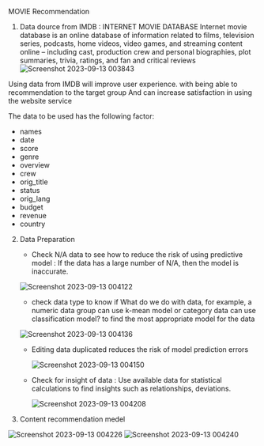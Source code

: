 MOVIE Recommendation

1. Data dource from IMDB : INTERNET MOVIE DATABASE
Internet movie database is an online database of information related to films, television series, podcasts, home videos, video games, and streaming content online – including cast, production crew and personal biographies, plot summaries, trivia, ratings, and fan and critical reviews
![Screenshot 2023-09-13 003843](https://github.com/milkmaythawee/6510424027-MADT8101-Customer-Analytics/assets/140238319/d1683c54-7fd4-4b69-9b9d-40781f17123a)

Using data from IMDB will improve user experience.
with being able to recommendation to the target group And can increase satisfaction in using the website service

The data to be used has the following factor:
  - names
  - date
  - score
  - genre
  - overview
  - crew
  - orig_title
  - status
  - orig_lang
  - budget
  - revenue
  - country

2. Data Preparation
   - Check N/A data to see how to reduce the risk of using predictive model : If the data has a large number of N/A, then the model is inaccurate.
   
   ![Screenshot 2023-09-13 004122](https://github.com/milkmaythawee/6510424027-MADT8101-Customer-Analytics/assets/140238319/ef5c8293-3c63-444e-886f-4884a99fd6b6)


   - check data type to know if What do we do with data, for example, a numeric data group can use k-mean model or category data can use classification model? to find the most appropriate model for the data

    ![Screenshot 2023-09-13 004136](https://github.com/milkmaythawee/6510424027-MADT8101-Customer-Analytics/assets/140238319/a794c5ff-6bc7-49eb-8f55-31b699897551)


   - Editing data duplicated reduces the risk of model prediction errors
     
     ![Screenshot 2023-09-13 004150](https://github.com/milkmaythawee/6510424027-MADT8101-Customer-Analytics/assets/140238319/83a46532-a473-44b2-891f-687da2736bdb)


   - Check for insight of data : Use available data for statistical calculations to find insights such as relationships, deviations.

      ![Screenshot 2023-09-13 004208](https://github.com/milkmaythawee/6510424027-MADT8101-Customer-Analytics/assets/140238319/4a02b947-02a3-4cc7-8e88-fcd405816db2)

 2. Content recommendation medel

    
![Screenshot 2023-09-13 004226](https://github.com/milkmaythawee/6510424027-MADT8101-Customer-Analytics/assets/140238319/174550ff-c29f-4f20-a33b-c8e619de9dbd)
![Screenshot 2023-09-13 004240](https://github.com/milkmaythawee/6510424027-MADT8101-Customer-Analytics/assets/140238319/8a0a1826-4e11-4590-a72a-872ca94b6a61)
